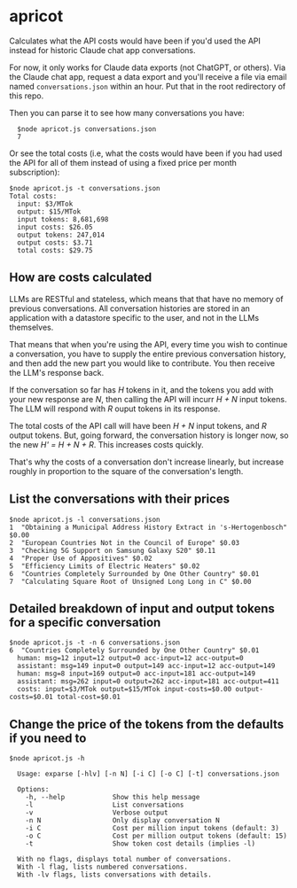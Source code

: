 # apricot

Calculates what the API costs would have been if you'd used the API instead for historic Claude chat app conversations.

For now, it only works for Claude data exports (not ChatGPT, or others). Via the Claude chat app, request a data export and you'll receive a file via email named `conversations.json` within an hour. Put that in the root redirectory of this repo.

Then you can parse it to see how many conversations you have:

```
  $node apricot.js conversations.json
  7
```

Or see the total costs (i.e, what the costs would have been if you had used the API for all of them instead of using a fixed price per month subscription):

```
$node apricot.js -t conversations.json
Total costs:
  input: $3/MTok
  output: $15/MTok
  input tokens: 8,681,698
  input costs: $26.05
  output tokens: 247,014
  output costs: $3.71
  total costs: $29.75
```

## How are costs calculated

LLMs are RESTful and stateless, which means that that have no memory of previous conversations. All conversation histories are stored in an application with a datastore specific to the user, and not in the LLMs themselves.

That means that when you're using the API, every time you wish to continue a conversation, you have to supply the entire previous conversation history, and then add the new part you would like to contribute. You then receive the LLM's response back.

If the conversation so far has *H* tokens in it, and the tokens you add with your new response are *N*, then calling the API will incurr *H + N* input tokens. The LLM will respond with *R* ouput tokens in its response.

The total costs of the API call will have been *H + N* input tokens, and *R* output tokens. But, going forward, the conversation history is longer now, so the new *H' = H + N + R*. This increases costs quickly.

That's why the costs of a conversation don't increase linearly, but increase roughly in proportion to the square of the conversation's length.

## List the conversations with their prices

```
$node apricot.js -l conversations.json
1  "Obtaining a Municipal Address History Extract in 's-Hertogenbosch" $0.00
2  "European Countries Not in the Council of Europe" $0.03
3  "Checking 5G Support on Samsung Galaxy S20" $0.11
4  "Proper Use of Appositives" $0.02
5  "Efficiency Limits of Electric Heaters" $0.02
6  "Countries Completely Surrounded by One Other Country" $0.01
7  "Calculating Square Root of Unsigned Long Long in C" $0.00
```

## Detailed breakdown of input and output tokens for a specific conversation

```
$node apricot.js -t -n 6 conversations.json
6  "Countries Completely Surrounded by One Other Country" $0.01
  human: msg=12 input=12 output=0 acc-input=12 acc-output=0
  assistant: msg=149 input=0 output=149 acc-input=12 acc-output=149
  human: msg=8 input=169 output=0 acc-input=181 acc-output=149
  assistant: msg=262 input=0 output=262 acc-input=181 acc-output=411
  costs: input=$3/MTok output=$15/MTok input-costs=$0.00 output-costs=$0.01 total-cost=$0.01
```

## Change the price of the tokens from the defaults if you need to

```
$node apricot.js -h

  Usage: exparse [-hlv] [-n N] [-i C] [-o C] [-t] conversations.json

  Options:
    -h, --help            Show this help message
    -l                    List conversations
    -v                    Verbose output
    -n N                  Only display conversation N
    -i C                  Cost per million input tokens (default: 3)
    -o C                  Cost per million output tokens (default: 15)
    -t                    Show token cost details (implies -l)

  With no flags, displays total number of conversations.
  With -l flag, lists numbered conversations.
  With -lv flags, lists conversations with details.
```
